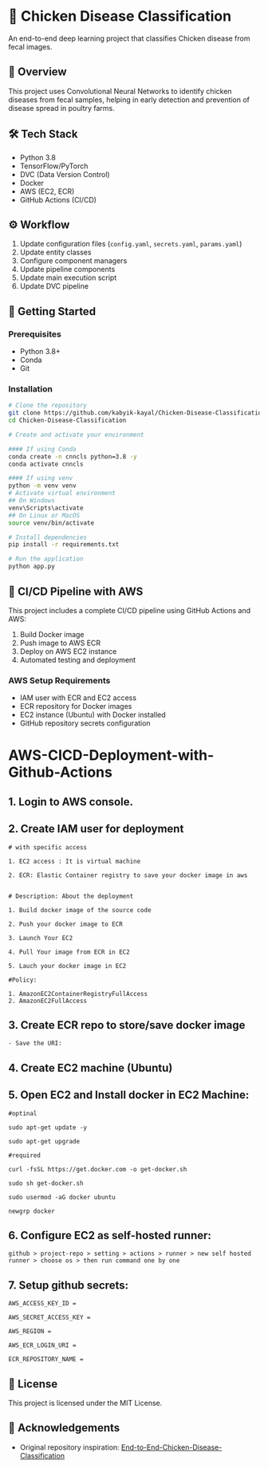 # 🐔 Chicken Disease Classification

An end-to-end deep learning project that classifies Chicken disease from fecal images.

## 📌 Overview

This project uses Convolutional Neural Networks to identify chicken diseases from fecal samples, helping in early detection and prevention of disease spread in poultry farms.

## 🛠️ Tech Stack

- Python 3.8
- TensorFlow/PyTorch
- DVC (Data Version Control)
- Docker
- AWS (EC2, ECR)
- GitHub Actions (CI/CD)

## ⚙️ Workflow

1. Update configuration files (`config.yaml`, `secrets.yaml`, `params.yaml`)
2. Update entity classes
3. Configure component managers
4. Update pipeline components
5. Update main execution script
6. Update DVC pipeline

## 🚀 Getting Started

### Prerequisites
- Python 3.8+
- Conda
- Git

### Installation

```bash
# Clone the repository
git clone https://github.com/kabyik-kayal/Chicken-Disease-Classification.git
cd Chicken-Disease-Classification

# Create and activate your environment

#### If using Conda
conda create -n cnncls python=3.8 -y
conda activate cnncls

#### If using venv
python -m venv venv
# Activate virtual environment
## On Windows
venv\Scripts\activate
## On Linux or MacOS
source venv/bin/activate

# Install dependencies
pip install -r requirements.txt

# Run the application
python app.py
```

## 🔄 CI/CD Pipeline with AWS

This project includes a complete CI/CD pipeline using GitHub Actions and AWS:

1. Build Docker image
2. Push image to AWS ECR
3. Deploy on AWS EC2 instance
4. Automated testing and deployment

### AWS Setup Requirements

- IAM user with ECR and EC2 access
- ECR repository for Docker images
- EC2 instance (Ubuntu) with Docker installed
- GitHub repository secrets configuration

# AWS-CICD-Deployment-with-Github-Actions

## 1. Login to AWS console.

## 2. Create IAM user for deployment

    # with specific access

    1. EC2 access : It is virtual machine

    2. ECR: Elastic Container registry to save your docker image in aws


    # Description: About the deployment

    1. Build docker image of the source code

    2. Push your docker image to ECR

    3. Launch Your EC2 

    4. Pull Your image from ECR in EC2

    5. Lauch your docker image in EC2

    #Policy:

    1. AmazonEC2ContainerRegistryFullAccess
    2. AmazonEC2FullAccess

## 3. Create ECR repo to store/save docker image
    
    - Save the URI: 

## 4. Create EC2 machine (Ubuntu)

## 5. Open EC2 and Install docker in EC2 Machine:
    #optinal

    sudo apt-get update -y

    sudo apt-get upgrade

    #required

    curl -fsSL https://get.docker.com -o get-docker.sh

    sudo sh get-docker.sh

    sudo usermod -aG docker ubuntu

    newgrp docker

## 6. Configure EC2 as self-hosted runner:

    github > project-repo > setting > actions > runner > new self hosted runner > choose os > then run command one by one

## 7. Setup github secrets:

    AWS_ACCESS_KEY_ID =

    AWS_SECRET_ACCESS_KEY =

    AWS_REGION = 

    AWS_ECR_LOGIN_URI = 

    ECR_REPOSITORY_NAME = 


## 📝 License

This project is licensed under the MIT License.

## 🙏 Acknowledgements

- Original repository inspiration: [End-to-End-Chicken-Disease-Classification](https://github.com/entbappy/End-to-End-Chicken-Disease-Classification-using-Fecal-Image.git)